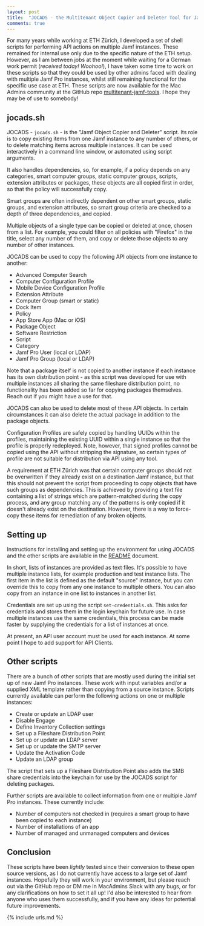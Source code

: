```yaml
---
layout: post
title:  "JOCADS - the Multitenant Object Copier and Deleter Tool for Jamf Pro"
comments: true
---
```


For many years while working at ETH Zürich, I developed a set of shell scripts for performing API actions on multiple Jamf instances. These remained for internal use only due to the specific nature of the ETH setup. However, as I am between jobs at the moment while waiting for a German work permit (*received today! Woohoo!*), I have taken some time to work on these scripts so that they could be used by other admins faced with dealing with multiple Jamf Pro instances, whilst still remaining functional for the specific use case at ETH. These scripts are now available for the Mac Admins community at the GitHub repo [multitenant-jamf-tools][1]. I hope they may be of use to somebody!

## jocads.sh

JOCADS - `jocads.sh` - is the "Jamf Object Copier and Deleter" script. Its role is to copy existing items from one Jamf instance to any number of others, or to delete matching items across multiple instances. It can be used interactively in a command line window, or automated using script arguments.

It also handles dependencies, so, for example, if a policy depends on any categories, smart computer groups, static computer groups, scripts, extension attributes or packages, these objects are all copied first in order, so that the policy will successfully copy.

Smart groups are often indirectly dependent on other smart groups, static groups, and extension attributes, so smart group criteria are checked to a depth of three dependencies, and copied.

Multiple objects of a single type can be copied or deleted at once, chosen from a list. For example, you could filter on all policies with "Firefox" in the title, select any number of them, and copy or delete those objects to any number of other instances.

JOCADS can be used to copy the following API objects from one instance to another:

* Advanced Computer Search
* Computer Configuration Profile
* Mobile Device Configuration Profile
* Extension Attribute
* Computer Group (smart or static)
* Dock Item
* Policy
* App Store App (Mac or iOS)
* Package Object
* Software Restriction
* Script
* Category
* Jamf Pro User (local or LDAP)
* Jamf Pro Group (local or LDAP)

Note that a package itself is not copied to another instance if each instance has its own distribution point - as this script was developed for use with multiple instances all sharing the same fileshare distribution point, no functionality has been added so far for copying packages themselves. Reach out if you might have a use for that.

JOCADS can also be used to delete most of these API objects. In certain circumstances it can also delete the actual package in addition to the package objects.

Configuration Profiles are safely copied by handling UUIDs within the profiles, maintaining the existing UUID within a single instance so that the profile is properly redeployed. Note, however, that signed profiles cannot be copied using the API without stripping the signature, so certain types of profile are not suitable for distribution via API using any tool.

A requirement at ETH Zürich was that certain computer groups should not be overwritten if they already exist on a destination Jamf instance, but that this should not prevent the script from proceeding to copy objects that have such groups as dependencies. This is achieved by providing a text file containing a list of strings which are pattern-matched during the copy process, and any group matching any of the patterns is only copied if it doesn't already exist on the destination. However, there is a way to force-copy these items for remediation of any broken objects.

## Setting up

Instructions for installing and setting up the environment for using JOCADS and the other scripts are available in the [README][2] document. 

In short, lists of instances are provided as text files. It's possible to have multiple instance lists, for example production and test instance lists. The first item in the list is defined as the default "source" instance, but you can override this to copy from any one instance to multiple others. You can also copy from an instance in one list to instances in another list.

Credentials are set up using the script `set-credentials.sh`. This asks for credentials and stores them in the login keychain for future use. In case multiple instances use the same credentials, this process can be made faster by supplying the credentials for a list of instances at once.

At present, an API user account must be used for each instance. At some point I hope to add support for API Clients.

## Other scripts

There are a bunch of other scripts that are mostly used during the initial set up of new Jamf Pro instances. These work with input variables and/or a supplied XML template rather than copying from a source instance. Scripts currently available can perform the following actions on one or multiple instances:

* Create or update an LDAP user
* Disable Engage
* Define Inventory Collection settings
* Set up a Fileshare Distribution Point
* Set up or update an LDAP server
* Set up or update the SMTP server
* Update the Activation Code
* Update an LDAP group

The script that sets up a Fileshare Distribution Point also adds the SMB share credentials into the keychain for use by the JOCADS script for deleting packages.

Further scripts are available to collect information from one or multiple Jamf Pro instances. These currently include:

* Number of computers not checked in (requires a smart group to have been copied to each instance)
* Number of installations of an app
* Number of managed and unmanaged computers and devices

## Conclusion

These scripts have been *lightly* tested since their conversion to these open source versions, as I do not currently have access to a large set of Jamf instances. Hopefully they will work in your environment, but please reach out via the GitHub repo or DM me in MacAdmins Slack with any bugs, or for any clarifications on how to set it all up! I'd also be interested to hear from anyone who uses them successfully, and if you have any ideas for potential future improvements.

[1]: https://github.com/grahampugh/multitenant-jamf-tools
[2]: https://github.com/grahampugh/multitenant-jamf-tools#readme

{% include urls.md %}
